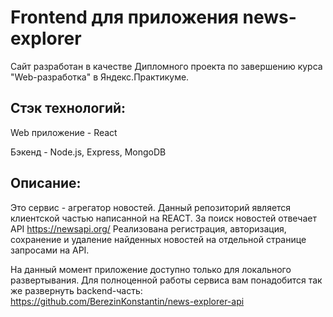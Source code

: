 # Frontend для приложения news-explorer

Сайт разработан в качестве Дипломного проекта по завершению курса "Web-разработка" в Яндекс.Практикуме.

## Стэк технологий:

Web приложение - React

Бэкенд - Node.js, Express, MongoDB

## Описание:

Это сервис - агрегатор новостей.
Данный репозиторий является клиентской частью написанной на REACT.
За поиск новостей отвечает API https://newsapi.org/
Реализована регистрация, авторизация, сохранение и удаление найденных новостей на отдельной странице запросами на API.

На данный момент приложение доступно только для локального развертывания.
Для полноценной работы сервиса вам понадобится так же развернуть backend-часть:
https://github.com/BerezinKonstantin/news-explorer-api

